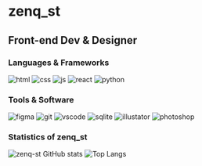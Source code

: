 # **zenq_st**
## **Front-end Dev & Designer**

### Languages & Frameworks
![html](https://i.imgur.com/IWchoRe.png) ![css](https://i.imgur.com/BZhD1TA.png) ![js](https://i.imgur.com/gfV68An.png) ![react](https://i.imgur.com/PrO0biF.png) ![python](https://i.imgur.com/UWjlT0c.png)

### Tools & Software
![figma](https://i.imgur.com/lacJwTa.png) ![git](https://i.imgur.com/Ev6kG5o.png) ![vscode](https://i.imgur.com/cL7bDiY.png) ![sqlite](https://i.imgur.com/4ACM52R.png) ![illustator](https://i.imgur.com/OIIw8Hj.png) ![photoshop](https://i.imgur.com/2wZJKCA.png)

### Statistics of zenq_st
![zenq-st GitHub stats](https://github-readme-stats.vercel.app/api?username=zenqst&theme=dark&show_icons=true&hide_title=true)  ![Top Langs](https://github-readme-stats.vercel.app/api/top-langs/?username=zenqst&hide_progress=false&theme=dark)
